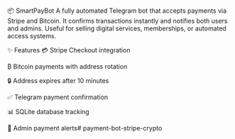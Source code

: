 📦 SmartPayBot
A fully automated Telegram bot that accepts payments via Stripe and Bitcoin. It confirms transactions instantly and notifies both users and admins. Useful for selling digital services, memberships, or automated access systems.

✨ Features
💳 Stripe Checkout integration

₿ Bitcoin payments with address rotation

🔒 Address expires after 10 minutes

✅ Telegram payment confirmation

📊 SQLite database tracking

👮 Admin payment alerts#   p a y m e n t - b o t - s t r i p e - c r y p t o  
 